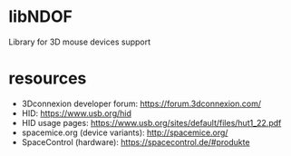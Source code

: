 # libNDOF
Library for 3D mouse devices support


# resources
* 3Dconnexion developer forum: https://forum.3dconnexion.com/
* HID: https://www.usb.org/hid
* HID usage pages: https://www.usb.org/sites/default/files/hut1_22.pdf
* spacemice.org (device variants): http://spacemice.org/
* SpaceControl (hardware): https://spacecontrol.de/#produkte
